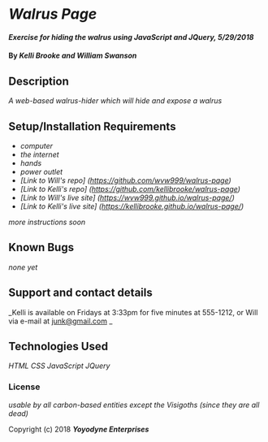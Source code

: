 # _Walrus Page_

#### _Exercise for hiding the walrus using JavaScript and JQuery, 5/29/2018_

#### By _**Kelli Brooke and William Swanson**_

## Description

_A web-based walrus-hider which will hide and expose a walrus_

## Setup/Installation Requirements

* _computer_
* _the internet_
* _hands_
* _power outlet_
* _[Link to Will's repo] (https://github.com/wvw999/walrus-page)_
* _[Link to Kelli's repo] (https://github.com/kellibrooke/walrus-page)_
* _[Link to Will's live site] (https://wvw999.github.io/walrus-page/)_
* _[Link to Kelli's live site] (https://kellibrooke.github.io/walrus-page/)_

_more instructions soon_

## Known Bugs

_none yet_

## Support and contact details

_Kelli is available on Fridays at 3:33pm for five minutes at 555-1212, or Will via e-mail at junk@gmail.com _

## Technologies Used

_HTML CSS JavaScript JQuery_

### License

*usable by all carbon-based entities except the Visigoths (since they are all dead)*

Copyright (c) 2018 **_Yoyodyne Enterprises_**
